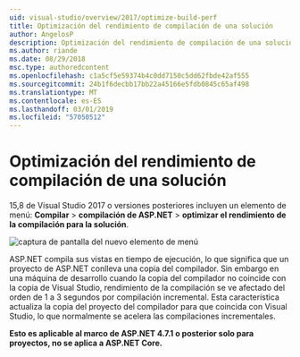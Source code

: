 ```yaml
---
uid: visual-studio/overview/2017/optimize-build-perf
title: Optimización del rendimiento de compilación de una solución
author: AngelosP
description: Optimización del rendimiento de compilación de una solución
ms.author: riande
ms.date: 08/29/2018
msc.type: authoredcontent
ms.openlocfilehash: c1a5cf5e59374b4c0dd7150c5dd62fbde42af555
ms.sourcegitcommit: 24b1f6decbb17bb22a45166e5fdb0845c65af498
ms.translationtype: MT
ms.contentlocale: es-ES
ms.lasthandoff: 03/01/2019
ms.locfileid: "57050512"
---
```

# <a name="optimize-build-performance-for-solution"></a>Optimización del rendimiento de compilación de una solución

15,8 de Visual Studio 2017 o versiones posteriores incluyen un elemento de menú: **Compilar** > **compilación de ASP.NET** > **optimizar el rendimiento de la compilación para la solución**.

![captura de pantalla del nuevo elemento de menú](optimize-build-perf/_static/optimize-build-performance-for-solution.png)

ASP.NET compila sus vistas en tiempo de ejecución, lo que significa que un proyecto de ASP.NET conlleva una copia del compilador. Sin embargo en una máquina de desarrollo cuando la copia del compilador no coincide con la copia de Visual Studio, rendimiento de la compilación se ve afectado del orden de 1 a 3 segundos por compilación incremental. Esta característica actualiza la copia del proyecto del compilador para que coincida con Visual Studio, lo que normalmente se acelera las compilaciones incrementales.

**Esto es aplicable al marco de ASP.NET 4.7.1 o posterior solo para proyectos, no se aplica a ASP.NET Core.**
